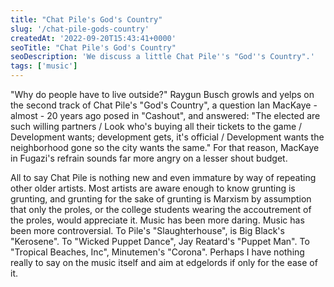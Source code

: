 ```yaml
---
title: "Chat Pile's God's Country"
slug: '/chat-pile-gods-country'
createdAt: '2022-09-20T15:43:41+0000'
seoTitle: "Chat Pile's God's Country"
seoDescription: 'We discuss a little Chat Pile''s "God''s Country".'
tags: ['music']
---
```


"Why do people have to live outside?" Raygun Busch growls and yelps on the second track of Chat Pile's "God's Country", a question Ian MacKaye - almost - 20 years ago posed in "Cashout", and answered: "The elected are such willing partners / Look who's buying all their tickets to the game / Development wants; development gets, it's official / Development wants the neighborhood gone so the city wants the same." For that reason, MacKaye in Fugazi's refrain sounds far more angry on a lesser shout budget.

All to say Chat Pile is nothing new and even immature by way of repeating other older artists. Most artists are aware enough to know grunting is grunting, and grunting for the sake of grunting is Marxism by assumption that only the proles, or the college students wearing the accoutrement of the proles, would appreciate it. Music has been more daring. Music has been more controversial. To Pile's "Slaughterhouse", is Big Black's "Kerosene". To "Wicked Puppet Dance", Jay Reatard's "Puppet Man". To "Tropical Beaches, Inc", Minutemen's "Corona". Perhaps I have nothing really to say on the music itself and aim at edgelords if only for the ease of it.
